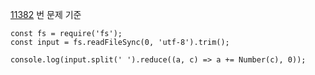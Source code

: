 [11382](https://www.acmicpc.net/problem/11382) 번 문제 기준
```node
const fs = require('fs');
const input = fs.readFileSync(0, 'utf-8').trim();

console.log(input.split(' ').reduce((a, c) => a += Number(c), 0));
```

